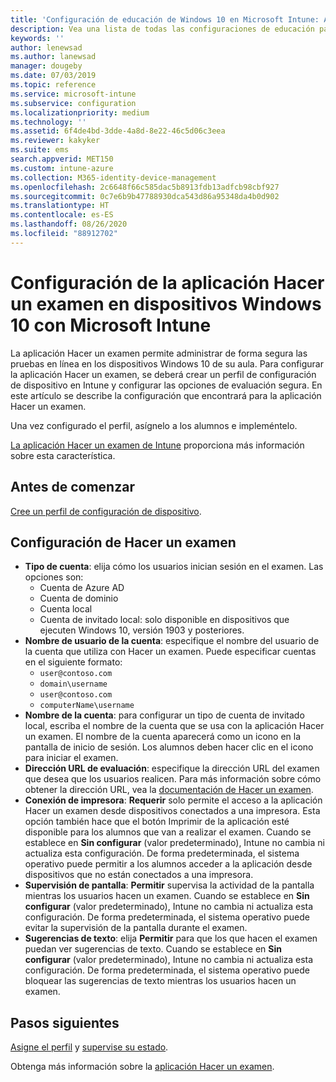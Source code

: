 ```yaml
---
title: 'Configuración de educación de Windows 10 en Microsoft Intune: Azure | Microsoft Docs'
description: Vea una lista de todas las configuraciones de educación para dispositivos Windows 10. Use estas configuraciones en un perfil de configuración de dispositivo con la aplicación Hacer un examen, elija cómo los usuarios o alumnos inician sesión, supervise la pantalla durante el examen y mucho más en Intune.
keywords: ''
author: lenewsad
ms.author: lanewsad
manager: dougeby
ms.date: 07/03/2019
ms.topic: reference
ms.service: microsoft-intune
ms.subservice: configuration
ms.localizationpriority: medium
ms.technology: ''
ms.assetid: 6f4de4bd-3dde-4a8d-8e22-46c5d06c3eea
ms.reviewer: kakyker
ms.suite: ems
search.appverid: MET150
ms.custom: intune-azure
ms.collection: M365-identity-device-management
ms.openlocfilehash: 2c6648f66c585dac5b8913fdb13adfcb98cbf927
ms.sourcegitcommit: 0c7e6b9b47788930dca543d86a95348da4b0d902
ms.translationtype: HT
ms.contentlocale: es-ES
ms.lasthandoff: 08/26/2020
ms.locfileid: "88912702"
---
```

# <a name="configure-the-take-a-test-app-on-windows-10-devices-using-intune"></a>Configuración de la aplicación Hacer un examen en dispositivos Windows 10 con Microsoft Intune

La aplicación Hacer un examen permite administrar de forma segura las pruebas en línea en los dispositivos Windows 10 de su aula. Para configurar la aplicación Hacer un examen, se deberá crear un perfil de configuración de dispositivo en Intune y configurar las opciones de evaluación segura. En este artículo se describe la configuración que encontrará para la aplicación Hacer un examen. 

Una vez configurado el perfil, asígnelo a los alumnos e impleméntelo. 

[La aplicación Hacer un examen de Intune](education-settings-configure.md) proporciona más información sobre esta característica.

## <a name="before-you-begin"></a>Antes de comenzar

[Cree un perfil de configuración de dispositivo](education-settings-configure.md#create-a-device-profile).

## <a name="take-a-test-settings"></a>Configuración de Hacer un examen

- **Tipo de cuenta**: elija cómo los usuarios inician sesión en el examen. Las opciones son:
  - Cuenta de Azure AD
  - Cuenta de dominio
  - Cuenta local
  - Cuenta de invitado local: solo disponible en dispositivos que ejecuten Windows 10, versión 1903 y posteriores.
- **Nombre de usuario de la cuenta**: especifique el nombre del usuario de la cuenta que utiliza con Hacer un examen. Puede especificar cuentas en el siguiente formato:
  - `user@contoso.com`
  - `domain\username`
  - `user@contoso.com`
  - `computerName\username`
- **Nombre de la cuenta**: para configurar un tipo de cuenta de invitado local, escriba el nombre de la cuenta que se usa con la aplicación Hacer un examen. El nombre de la cuenta aparecerá como un icono en la pantalla de inicio de sesión. Los alumnos deben hacer clic en el icono para iniciar el examen.  
- **Dirección URL de evaluación**: especifique la dirección URL del examen que desea que los usuarios realicen. Para más información sobre cómo obtener la dirección URL, vea la [documentación de Hacer un examen](/education/windows/take-tests-in-windows-10).
- **Conexión de impresora**: **Requerir** solo permite el acceso a la aplicación Hacer un examen desde dispositivos conectados a una impresora. Esta opción también hace que el botón Imprimir de la aplicación esté disponible para los alumnos que van a realizar el examen. Cuando se establece en **Sin configurar** (valor predeterminado), Intune no cambia ni actualiza esta configuración. De forma predeterminada, el sistema operativo puede permitir a los alumnos acceder a la aplicación desde dispositivos que no están conectados a una impresora.  
- **Supervisión de pantalla**: **Permitir** supervisa la actividad de la pantalla mientras los usuarios hacen un examen. Cuando se establece en **Sin configurar** (valor predeterminado), Intune no cambia ni actualiza esta configuración. De forma predeterminada, el sistema operativo puede evitar la supervisión de la pantalla durante el examen.
- **Sugerencias de texto**: elija **Permitir** para que los que hacen el examen puedan ver sugerencias de texto. Cuando se establece en **Sin configurar** (valor predeterminado), Intune no cambia ni actualiza esta configuración. De forma predeterminada, el sistema operativo puede bloquear las sugerencias de texto mientras los usuarios hacen un examen.

## <a name="next-steps"></a>Pasos siguientes

[Asigne el perfil](device-profile-assign.md) y [supervise su estado](device-profile-monitor.md).

Obtenga más información sobre la [aplicación Hacer un examen](education-settings-configure.md).